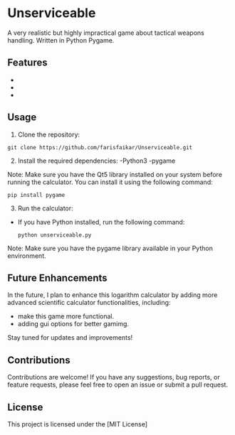 # Unserviceable
A very realistic but highly impractical game about tactical weapons handling. Written in Python Pygame.

## Features

- 
- 
- 

## Usage

1. Clone the repository:

```
git clone https://github.com/farisfaikar/Unserviceable.git
```

2. Install the required dependencies:
-Python3
-pygame

Note: Make sure you have the Qt5 library installed on your system before running the calculator. You can install it using the following command:
```
pip install pygame
```

3. Run the calculator:
- If you have Python installed, run the following command:
  ```
  python unserviceable.py
  ```

Note: Make sure you have the pygame library available in your Python environment.

## Future Enhancements

In the future, I plan to enhance this logarithm calculator by adding more advanced scientific calculator functionalities, including:

- make this game more functional.
- adding gui options for better gamimg.

Stay tuned for updates and improvements!

## Contributions

Contributions are welcome! If you have any suggestions, bug reports, or feature requests, please feel free to open an issue or submit a pull request.

## License

This project is licensed under the [MIT License]

